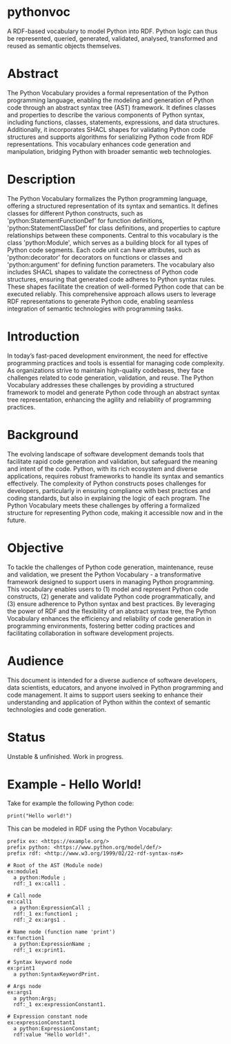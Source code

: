 # pythonvoc

A RDF-based vocabulary to model Python into RDF. Python logic can thus be represented, queried, generated, validated, analysed, transformed and reused as semantic objects themselves.

# Abstract

The Python Vocabulary provides a formal representation of the Python programming language, enabling the modeling and generation of Python code through an abstract syntax tree (AST) framework. It defines classes and properties to describe the various components of Python syntax, including functions, classes, statements, expressions, and data structures. Additionally, it incorporates SHACL shapes for validating Python code structures and supports algorithms for serializing Python code from RDF representations. This vocabulary enhances code generation and manipulation, bridging Python with broader semantic web technologies.

# Description

The Python Vocabulary formalizes the Python programming language, offering a structured representation of its syntax and semantics. It defines classes for different Python constructs, such as 'python:StatementFunctionDef' for function definitions, 'python:StatementClassDef' for class definitions, and properties to capture relationships between these components. Central to this vocabulary is the class 'python:Module', which serves as a building block for all types of Python code segments. Each code unit can have attributes, such as 'python:decorator' for decorators on functions or classes and 'python:argument' for defining function parameters. The vocabulary also includes SHACL shapes to validate the correctness of Python code structures, ensuring that generated code adheres to Python syntax rules. These shapes facilitate the creation of well-formed Python code that can be executed reliably. This comprehensive approach allows users to leverage RDF representations to generate Python code, enabling seamless integration of semantic technologies with programming tasks.

# Introduction

In today’s fast-paced development environment, the need for effective programming practices and tools is essential for managing code complexity. As organizations strive to maintain high-quality codebases, they face challenges related to code generation, validation, and reuse. The Python Vocabulary addresses these challenges by providing a structured framework to model and generate Python code through an abstract syntax tree representation, enhancing the agility and reliability of programming practices.

# Background

The evolving landscape of software development demands tools that facilitate rapid code generation and validation, but safeguard the meaning and intent of the code. Python, with its rich ecosystem and diverse applications, requires robust frameworks to handle its syntax and semantics effectively. The complexity of Python constructs poses challenges for developers, particularly in ensuring compliance with best practices and coding standards, but also in explaining the logic of each program. The Python Vocabulary meets these challenges by offering a formalized structure for representing Python code, making it accessible now and in the future.

# Objective

To tackle the challenges of Python code generation, maintenance, reuse and validation, we present the Python Vocabulary - a transformative framework designed to support users in managing Python programming. This vocabulary enables users to (1) model and represent Python code constructs, (2) generate and validate Python code programmatically, and (3) ensure adherence to Python syntax and best practices. By leveraging the power of RDF and the flexibility of an abstract syntax tree, the Python Vocabulary enhances the efficiency and reliability of code generation in programming environments, fostering better coding practices and facilitating collaboration in software development projects.

# Audience

This document is intended for a diverse audience of software developers, data scientists, educators, and anyone involved in Python programming and code management. It aims to support users seeking to enhance their understanding and application of Python within the context of semantic technologies and code generation.

# Status

Unstable & unfinished. Work in progress.

# Example - Hello World!

Take for example the following Python code:

```
print("Hello world!")
```

This can be modeled in RDF using the Python Vocabulary:

```
prefix ex: <https://example.org/>
prefix python: <https://www.python.org/model/def/>
prefix rdf: <http://www.w3.org/1999/02/22-rdf-syntax-ns#>

# Root of the AST (Module node)
ex:module1
  a python:Module ;
  rdf:_1 ex:call1 .

# Call node
ex:call1
  a python:ExpressionCall ;
  rdf:_1 ex:function1 ;
  rdf:_2 ex:args1 .

# Name node (function name 'print')
ex:function1
  a python:ExpressionName ;
  rdf:_1 ex:print1.

# Syntax keyword node  
ex:print1
  a python:SyntaxKeywordPrint.

# Args node  
ex:args1
  a python:Args;
  rdf:_1 ex:expressionConstant1.

# Expression constant node  
ex:expressionConstant1
  a python:ExpressionConstant;
  rdf:value "Hello world!". 
``` 
 